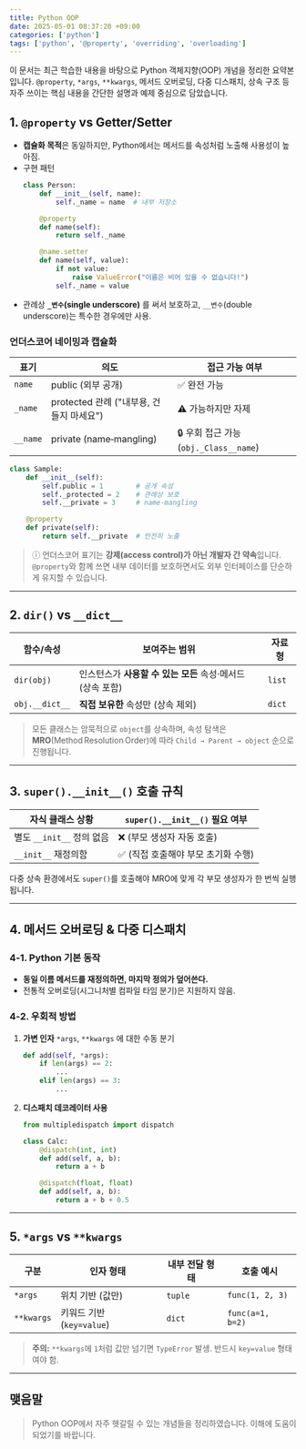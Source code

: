```yaml
---
title: Python OOP
date: 2025-05-01 08:37:20 +09:00
categories: ['python']
tags: ['python', '@property', 'overriding', 'overloading']
---
```



이 문서는 최근 학습한 내용을 바탕으로 Python 객체지향(OOP) 개념을 정리한 요약본입니다.
`@property`, `*args`, `**kwargs`, 메서드 오버로딩, 다중 디스패치, 상속 구조 등 자주 쓰이는 핵심 내용을 간단한 설명과 예제 중심으로 담았습니다.

## 1. `@property` vs Getter/Setter
- **캡슐화 목적**은 동일하지만, Python에서는 메서드를 속성처럼 노출해 사용성이 높아짐.
- 구현 패턴
  ```python
  class Person:
      def __init__(self, name):
          self._name = name  # 내부 저장소

      @property
      def name(self):
          return self._name

      @name.setter
      def name(self, value):
          if not value:
              raise ValueError("이름은 비어 있을 수 없습니다!")
          self._name = value
  ```
- 관례상 **`_변수`(single underscore)** 를 써서 보호하고, `__변수`(double underscore)는 특수한 경우에만 사용.

### 언더스코어 네이밍과 캡슐화

| 표기 | 의도 | 접근 가능 여부 |
|------|------|---------------|
| `name` | public (외부 공개) | ✅ 완전 가능 |
| `_name` | protected 관례 ("내부용, 건들지 마세요") | ⚠️ 가능하지만 자제 |
| `__name` | private (name‑mangling) | 🔒 우회 접근 가능 (`obj._Class__name`) |

```python
class Sample:
    def __init__(self):
        self.public = 1        # 공개 속성
        self._protected = 2    # 관례상 보호
        self.__private = 3     # name‑mangling

    @property
    def private(self):
        return self.__private  # 안전히 노출
```

> ⓘ 언더스코어 표기는 **강제(access control)가 아닌 개발자 간 약속**입니다. `@property`와 함께 쓰면 내부 데이터를 보호하면서도 외부 인터페이스를 단순하게 유지할 수 있습니다.

---

## 2. `dir()` vs `__dict__`
| 함수/속성 | 보여주는 범위 | 자료형 |
|-----------|--------------|--------|
| `dir(obj)` | 인스턴스가 **사용할 수 있는 모든** 속성·메서드 (상속 포함) | `list` |
| `obj.__dict__` | **직접 보유한** 속성만 (상속 제외) | `dict` |

> 모든 클래스는 암묵적으로 `object`를 상속하며, 속성 탐색은 **MRO**(Method Resolution Order)에 따라 `Child → Parent → object` 순으로 진행됩니다.

---

## 3. `super().__init__()` 호출 규칙
| 자식 클래스 상황 | `super().__init__()` 필요 여부 |
|------------------|-------------------------------|
| 별도 `__init__` 정의 없음 | ❌ (부모 생성자 자동 호출) |
| `__init__` 재정의함 | ✅ (직접 호출해야 부모 초기화 수행) |

다중 상속 환경에서도 `super()`를 호출해야 MRO에 맞게 각 부모 생성자가 한 번씩 실행됩니다.

---

## 4. 메서드 오버로딩 & 다중 디스패치
### 4‑1. Python 기본 동작
- **동일 이름 메서드를 재정의하면, 마지막 정의가 덮어쓴다.**
- 전통적 오버로딩(시그니처별 컴파일 타임 분기)은 지원하지 않음.

### 4‑2. 우회적 방법
1. **가변 인자** `*args`, `**kwargs` 에 대한 수동 분기
   ```python
   def add(self, *args):
       if len(args) == 2:
           ...
       elif len(args) == 3:
           ...
   ```
2. **디스패치 데코레이터 사용**
   ```python
   from multipledispatch import dispatch

   class Calc:
       @dispatch(int, int)
       def add(self, a, b):
           return a + b

       @dispatch(float, float)
       def add(self, a, b):
           return a + b + 0.5
   ```

---

## 5. `*args` vs `**kwargs`
| 구분 | 인자 형태 | 내부 전달 형태 | 호출 예시 |
|------|-----------|---------------|-----------|
| `*args` | 위치 기반 (값만) | `tuple` | `func(1, 2, 3)` |
| `**kwargs` | 키워드 기반 (`key=value`) | `dict` | `func(a=1, b=2)` |

> **주의:** `**kwargs`에 `1`처럼 값만 넘기면 `TypeError` 발생. 반드시 `key=value` 형태여야 함.

---

## 맺음말
> Python OOP에서 자주 헷갈릴 수 있는 개념들을 정리하였습니다.
> 이해에 도움이 되었기를 바랍니다.
